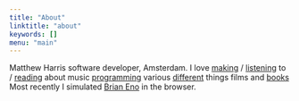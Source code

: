 ```yaml
---
title: "About"
linktitle: "about"
keywords: []
menu: "main"
---
```


Matthew Harris
software developer, Amsterdam.
I love <a href="./my_music.html">making</a> / <a href="/music_i_like/">listening</a> to / <a href="/where_I_read_about_music">reading</a> about music
<a href=https://github.com/matthewh806>programming</a> various <a href="/projects/">different</a> things
films and <a href=https://www.goodreads.com/user/show/17458466-matthew-harris>books</a>
Most recently I simulated <a href="./eno/index.html">Brian Eno</a> in the browser.